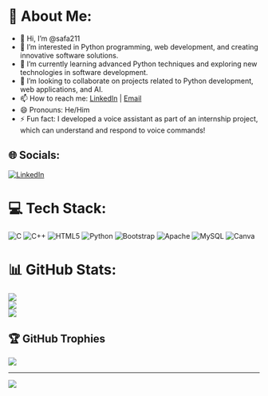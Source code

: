 
<!---
safa2211/safa2211 is a ✨ special ✨ repository because its `README.md` (this file) appears on your GitHub profile.
You can click the Preview link to take a look at your changes.
--->


# 💫 About Me:
- 👋 Hi, I’m @safa211
- 👀 I’m interested in Python programming, web development, and creating innovative software solutions.
- 🌱 I’m currently learning advanced Python techniques and exploring new technologies in software development.
- 💞️ I’m looking to collaborate on projects related to Python development, web applications, and AI.
- 📫 How to reach me: [LinkedIn](https://www.linkedin.com/in/safa-fakhi/) | [Email](mailto:safafakhi22@gmail.com)
- 😄 Pronouns: He/Him
- ⚡ Fun fact: I developed a voice assistant as part of an internship project, which can understand and respond to voice commands!



## 🌐 Socials:
[![LinkedIn](https://img.shields.io/badge/LinkedIn-%230077B5.svg?logo=linkedin&logoColor=white)](https://www.linkedin.com/in/safa-fakhi/ ) 

# 💻 Tech Stack:
![C](https://img.shields.io/badge/c-%2300599C.svg?style=plastic&logo=c&logoColor=white) ![C++](https://img.shields.io/badge/c++-%2300599C.svg?style=plastic&logo=c%2B%2B&logoColor=white) ![HTML5](https://img.shields.io/badge/html5-%23E34F26.svg?style=plastic&logo=html5&logoColor=white) ![Python](https://img.shields.io/badge/python-3670A0?style=plastic&logo=python&logoColor=ffdd54) ![Bootstrap](https://img.shields.io/badge/bootstrap-%238511FA.svg?style=plastic&logo=bootstrap&logoColor=white) ![Apache](https://img.shields.io/badge/apache-%23D42029.svg?style=plastic&logo=apache&logoColor=white) ![MySQL](https://img.shields.io/badge/mysql-4479A1.svg?style=plastic&logo=mysql&logoColor=white) ![Canva](https://img.shields.io/badge/Canva-%2300C4CC.svg?style=plastic&logo=Canva&logoColor=white)
# 📊 GitHub Stats:
![](https://github-readme-stats.vercel.app/api?username=safa2211&theme=vision-friendly-dark&hide_border=false&include_all_commits=true&count_private=true)<br/>
![](https://github-readme-streak-stats.herokuapp.com/?user=safa2211&theme=vision-friendly-dark&hide_border=false)<br/>
![](https://github-readme-stats.vercel.app/api/top-langs/?username=safa2211&theme=vision-friendly-dark&hide_border=false&include_all_commits=true&count_private=true&layout=compact)

## 🏆 GitHub Trophies
![](https://github-profile-trophy.vercel.app/?username=safa2211y&theme=radical&no-frame=false&no-bg=false&margin-w=4)

---
[![](https://visitcount.itsvg.in/api?id=safa2211&icon=0&color=0)](https://visitcount.itsvg.in)

<!-- Proudly created with GPRM ( https://gprm.itsvg.in ) -->
